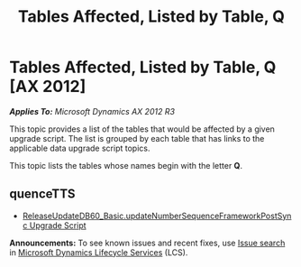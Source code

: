 ﻿---
title: Tables Affected, Listed by Table, Q
TOCTitle: Q
ms:assetid: b3dfea45-ee37-47f8-abed-ecfb4014c600
ms:mtpsurl: https://msdn.microsoft.com/en-us/library/JJ837167(v=AX.60)
ms:contentKeyID: 49940396
ms.date: 05/18/2015
mtps_version: v=AX.60
---

# Tables Affected, Listed by Table, Q [AX 2012]


_**Applies To:** Microsoft Dynamics AX 2012 R3_

This topic provides a list of the tables that would be affected by a given upgrade script. The list is grouped by each table that has links to the applicable data upgrade script topics.

This topic lists the tables whose names begin with the letter **Q**.

## quenceTTS

  -  
    [ReleaseUpdateDB60\_Basic.updateNumberSequenceFrameworkPostSync Upgrade Script](releaseupdatedb60-basic-updatenumbersequenceframeworkpostsync-upgrade-script.md)

  
**Announcements:** To see known issues and recent fixes, use [Issue search](http://go.microsoft.com/fwlink/?linkid=389258) in [Microsoft Dynamics Lifecycle Services](http://go.microsoft.com/fwlink/?linkid=306505) (LCS).

